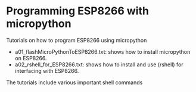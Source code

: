 # Programming ESP8266 with micropython

Tutorials on how to program ESP8266 using micropython
- a01_flashMicroPythonToESP8266.txt: shows how to install micropython on ESP8266.
- a02_rshell_for_ESP8266.txt: shows how to install and use (rshell) for interfacing with ESP8266.

The tutorials include various important shell commands


